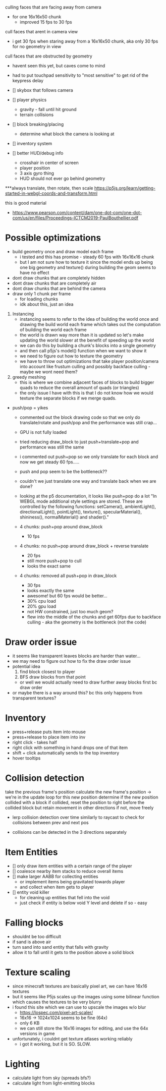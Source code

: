 


culling faces that are facing away from camera
- for one 16x16x50 chunk
    - improved 15 fps to 30 fps


cull faces that arent in camera view
- i get 30 fps when staring away from a 16x16x50 chunk, aka only 30 fps for no geometry in view

cull faces that are obstructed by geometry
- havent seen this yet, but caves come to mind


- had to put touchpad sensitivity to "most sensitive" to get rid of the keypress delay


- [] skybox that follows camera
- [] player physics
    - gravity - fall until hit ground
    - terrain collisions
- [] block breaking/placing
    - determine what block the camera is looking at
- [] inventory system
- [] better HUD/debug info
    - crosshair in center of screen
    - player position
    - 3 axis gyro thing
    - HUD should not ever go behind geometry



***always translate, then rotate, then scale
https://p5js.org/learn/getting-started-in-webgl-coords-and-transform.html

this is good material
- https://www.pearson.com/content/dam/one-dot-com/one-dot-com/us/en/files/Proceedings-ICTCM2019-PaulBouthellier.pdf


# Possible optimizations
- build geometry once and draw model each frame
    - i tested and this has promise - steady 60 fps with 16x16x16 chunk
    - but I am not sure how to texture it since the model ends up being one big geometry
        and texture() during building the geom seems to have no effect
- dont draw chunks that are completely hidden
- dont draw chunks that are completely air
- dont draw chunks that are behind the camera
- draw only 1 chunk per frame
    - for loading chunks
    - idk about this, just an idea

1. Instancing
    - instancing seems to refer to the idea of building the world once
    and drawing the build world each frame which takes out the computation of
    building the world each frame
    - the world is drawn way more than it is updated so let's make updating
    the world slower at the benefit of speeding up the world
    - we can do this by building a chunk's blocks into a single geometry
    - and then call p5js's model() function when we want to show it
    - we need to figure out how to texture the geometry
    - we have to throw out optimizations that take player position/camera into account
    like frustum culling and possibly backface culling - maybe we wont need them?
2. greedy meshing
    - this is where we combine adjacent faces of blocks to build bigger
    quads to reduce the overall amount of quads (or triangles)
    - the only issue I have with this is that I do not know how we would texture
    the separate blocks if we merge quads.


- push/pop = yikes
    - commented out the block drawing code so that we only do translate/rotate and push/pop
        and the performance was still crap...
    - GPU is not fully loaded
    - tried reducing draw_block to just push+translate+pop and
        performance was still the same
    - i commented out push+pop so we only translate for each block
        and now we get steady 60 fps.....
    - push and pop seem to be the bottleneck??
    - couldn't we just translate one way and translate back when we are done?
    - looking at the p5 documentation, it looks like push+pop do a lot
"In WEBGL mode additional style settings are stored. These are controlled by the following functions: setCamera(), ambientLight(), directionalLight(), pointLight(), texture(), specularMaterial(), shininess(), normalMaterial() and shader()."

    - 4 chunks: push+pop around draw_block
        - 10 fps
    - 4 chunks: no push+pop around draw_block + reverse translate
        - 20 fps
        - still more push+pop to cull
        - looks the exact same
    - 4 chunks: removed all push+pop in draw_block
        - 30 fps
        - looks exactly the same
        - awesome! but 60 fps would be better...
        - 30% cpu load
        - 20% gpu load
        - not HW constrained, just too much geom?
        - flew into the middle of the chunks and get 60fps 
            due to backface culling - aka the geometry is the bottleneck (not the code)

# Draw order issue
- it seems like transparent leaves blocks are harder than water...
- we may need to figure out how to fix the draw order issue
- potential idea
    1. find block closest to player
    2. BFS draw blocks from that point
    - or well we would actually need to draw further away blocks first bc draw order
- or maybe there is a way around this? bc this only happens from transparent textures?

# Inventory
- press+release puts item into mouse
- press+release to place item into inv
- right click - takes half
- right click with something in hand drops one of that item
- shift + click automatically sends to the top inventory
- hover tooltips

# Collision detection
take the previous frame's position
calculate the new frame's position -> we're in the update loop for this new position
determine if the new position collided with a block
if collided, reset the position to right before the collided block 
    but retain movement in other directions
if not, move freely

- lerp collision detection over time similarly to raycast to check for collisions between prev and next pos

- collisions can be detected in the 3 directions separately


# Item Entities
- [] only draw item entities with a certain range of the player
- [] coalesce nearby item stacks to reduce overall items
- [] make larger AABB for collecting entities 
    - or implement items being gravitated towards player
    - and collect when item gets to player
- [] entity void killer
    - for cleaning up entities that fell into the void
    - just check if entity is below void Y level and delete if so - easy

# Falling blocks
- shouldnt be too difficult
- if sand is above air
- turn sand into sand entity that falls with gravity
- allow it to fall until it gets to the position above a solid block

# Texture scaling
- since minecraft textures are basically pixel art, we can have 16x16 textures
- but it seems like P5js scales up the images using some bilinear function 
which causes the textures to be very blurry
- i found this site which we can use to upscale the images w/o blur
    - https://lospec.com/pixel-art-scaler/
    - 16x16 -> 1024x1024 seems to be fine (64x)
    - only 6 KB
    - we can still store the 16x16 images for editing, and use the 64x versions in game
- unfortunately, i couldnt get texture atlases working reliably
    - i got it working, but it is SO. SLOW.


# Lighting
- calculate light from sky (spreads bfs?)
- calculate light from light-emitting blocks